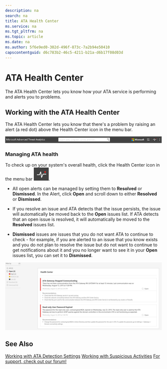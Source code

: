 ```yaml
---
description: na
search: na
title: ATA Health Center
ms.service: na
ms.tgt_pltfrm: na
ms.topic: article
ms.date: na
ms.author: 5f6e9ed0-302d-496f-873c-7a2b94e50410
capscontentguid: d6c783b2-46c5-4211-b21a-d6b17f08d03d
---
```

# ATA Health Center
The ATA Health Center lets you know how your ATA service is performing and alerts you to problems.

## Working with the ATA Health Center
The ATA Health Center lets you know that there's a problem by raising an alert (a red dot) above the Health Center icon in the menu bar.

![](../Image/ATA_Health_Center_Alert_red_dot.png)

### Managing ATA health
To check up on your system's overall health, click the Health Center icon in the menu bar ![](../Image/ATA_red_dot.png).

- All open alerts can be managed by setting them to **Resolved** or **Dismissed**. In the Alert, click **Open** and scroll down to either **Resolved** or **Dismissed**.

- If you resolve an issue and ATA detects that the issue persists, the issue will automatically be moved back to the **Open** issues list. If ATA detects that an open issue is resolved, it will automatically be moved to the **Resolved** issues list.

- **Dismissed** issues are issues that you do not want ATA to continue to check - for example, if you are alerted to an issue that you know exists and you do not plan to resolve the issue but do not want to continue to get notifications about it and you no longer want to see it in your **Open** issues list, you can set it to **Dismissed**.

![](../Image/ATA_Health_Issue.JPG)

## See Also
[Working with ATA Detection Settings](../Topic/Working_with_ATA_Detection_Settings.md)
[Working with Suspicious Activities](../Topic/Working_with_Suspicious_Activities.md)
[For support, check out our forum!](https://social.technet.microsoft.com/Forums/security/en-US/home?forum=mata)

